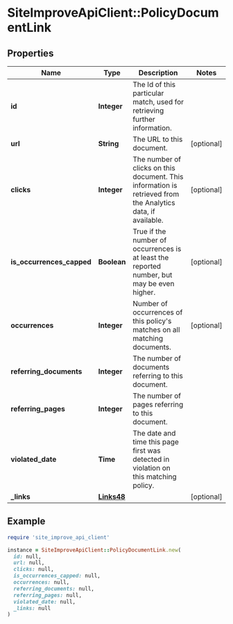# SiteImproveApiClient::PolicyDocumentLink

## Properties

| Name | Type | Description | Notes |
| ---- | ---- | ----------- | ----- |
| **id** | **Integer** | The Id of this particular match, used for retrieving further information. |  |
| **url** | **String** | The URL to this document. | [optional] |
| **clicks** | **Integer** | The number of clicks on this document. This information is retrieved from the Analytics data, if available. | [optional] |
| **is_occurrences_capped** | **Boolean** | True if the number of occurrences is at least the reported number, but may be even higher. | [optional] |
| **occurrences** | **Integer** | Number of occurrences of this policy&#39;s matches on all matching documents. | [optional] |
| **referring_documents** | **Integer** | The number of documents referring to this document. |  |
| **referring_pages** | **Integer** | The number of pages referring to this document. |  |
| **violated_date** | **Time** | The date and time this page first was detected in violation on this matching policy. |  |
| **_links** | [**Links48**](Links48.md) |  | [optional] |

## Example

```ruby
require 'site_improve_api_client'

instance = SiteImproveApiClient::PolicyDocumentLink.new(
  id: null,
  url: null,
  clicks: null,
  is_occurrences_capped: null,
  occurrences: null,
  referring_documents: null,
  referring_pages: null,
  violated_date: null,
  _links: null
)
```


